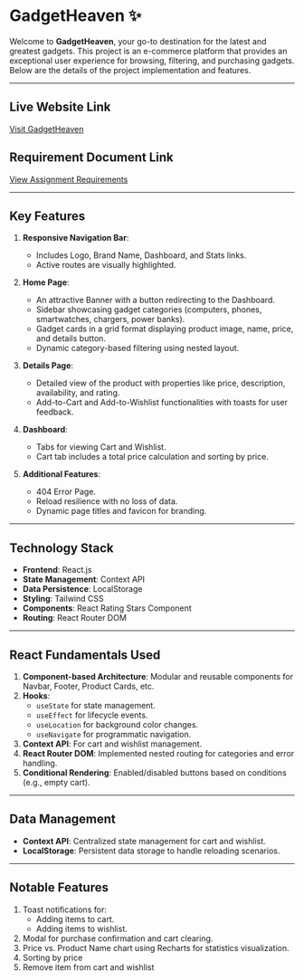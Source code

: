 # GadgetHeaven ✨

Welcome to **GadgetHeaven**, your go-to destination for the latest and greatest gadgets. This project is an e-commerce platform that provides an exceptional user experience for browsing, filtering, and purchasing gadgets. Below are the details of the project implementation and features.

---

## Live Website Link
[Visit GadgetHeaven](https://b10-a8-one.vercel.app)

## Requirement Document Link
[View Assignment Requirements](#)

---

## Key Features
1. **Responsive Navigation Bar**:
   - Includes Logo, Brand Name, Dashboard, and Stats links.
   - Active routes are visually highlighted.

2. **Home Page**:
   - An attractive Banner with a button redirecting to the Dashboard.
   - Sidebar showcasing gadget categories (computers, phones, smartwatches, chargers, power banks).
   - Gadget cards in a grid format displaying product image, name, price, and details button.
   - Dynamic category-based filtering using nested layout.

3. **Details Page**:
   - Detailed view of the product with properties like price, description, availability, and rating.
   - Add-to-Cart and Add-to-Wishlist functionalities with toasts for user feedback.

4. **Dashboard**:
   - Tabs for viewing Cart and Wishlist.
   - Cart tab includes a total price calculation and sorting by price.

5. **Additional Features**:
   - 404 Error Page.
   - Reload resilience with no loss of data.
   - Dynamic page titles and favicon for branding.

---

## Technology Stack
- **Frontend**: React.js
- **State Management**: Context API
- **Data Persistence**: LocalStorage
- **Styling**: Tailwind CSS
- **Components**: React Rating Stars Component
- **Routing**: React Router DOM

---

## React Fundamentals Used
1. **Component-based Architecture**: Modular and reusable components for Navbar, Footer, Product Cards, etc.
2. **Hooks**:
   - `useState` for state management.
   - `useEffect` for lifecycle events.
   - `useLocation` for background color changes.
   - `useNavigate` for programmatic navigation.
3. **Context API**: For cart and wishlist management.
4. **React Router DOM**: Implemented nested routing for categories and error handling.
5. **Conditional Rendering**: Enabled/disabled buttons based on conditions (e.g., empty cart).

---

## Data Management
- **Context API**: Centralized state management for cart and wishlist.
- **LocalStorage**: Persistent data storage to handle reloading scenarios.

---

## Notable Features
1. Toast notifications for:
   - Adding items to cart.
   - Adding items to wishlist.
2. Modal for purchase confirmation and cart clearing.
3. Price vs. Product Name chart using Recharts for statistics visualization.
4. Sorting by price
5. Remove item from cart and wishlist
